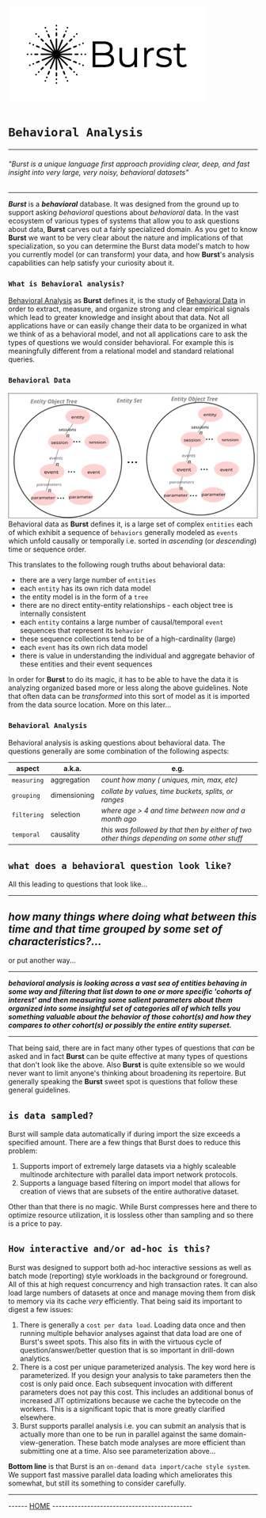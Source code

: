 ![Burst](../burst.png "")

# `Behavioral Analysis`

---
###### _"Burst is a unique language first approach providing clear, deep, and fast insight into very large, very noisy, behavioral datasets"_

---

___Burst___ is a **_behavioral_** database. It was designed from the ground
up to support asking _behavioral_ questions about _behavioral_ 
data. In the vast ecosystem of various types of 
systems that allow you to ask questions
about data, **Burst** carves out a fairly specialized domain.
As you get to know **Burst** 
we want to be very clear about the nature and implications of that
specialization, so you can determine the Burst data model's match
to how you currently model (or can transform) your data, and how **Burst**'s
analysis capabilities can help satisfy your curiosity about it.

### `What is Behavioral analysis?`
[Behavioral Analysis](#Behavioral_Analysis)  as **Burst** defines it,
is the study of [Behavioral Data](#Behavioral_Data) in order to 
extract, measure, and organize strong and clear empirical signals which lead
to greater knowledge and insight about that data. Not all applications
have or can easily change
their data to be organized in what we think of as a behavioral 
model, and not all
applications care to ask the types of questions we would consider
behavioral. For example this is meaningfully different from  a relational
model and standard relational queries.

### `Behavioral Data`
![](behavioral_data.svg "")
Behavioral data as **Burst** defines it, is a large set of complex
`entities` each of which exhibit a sequence of `behaviors` 
generally modeled as `events` which unfold causally or temporally
i.e. sorted in _ascending_ (or _descending_) time or sequence order. 

This translates to the following rough truths about behavioral data:

* there are a very large number of `entities`
* each `entity` has its own rich data model 
* the entity model is in the form of a `tree` 
* there are no direct entity-entity relationships - each object tree is internally consistent 
* each `entity` contains a large number of causal/temporal `event` sequences
  that represent its `behavior`
* these sequence collections tend to be of a high-cardinality (large)
* each `event` has its own rich data model
* there is value in understanding the individual and aggregate behavior
of these entities and their event sequences
  
In order for **Burst** to do its magic, it has to be able to have the 
data it is analyzing organized
based more or less along the above guidelines. Note that often data can be _transformed_ into
this sort of model as it is imported from the data source location. More on 
this later...

### `Behavioral Analysis`
Behavioral analysis is asking questions about behavioral data.
The questions generally are some combination of the following aspects:

| aspect  |  a.k.a. | e.g.  |
|---|---|---|
|  `measuring` |  aggregation |   _count how many ( uniques, min, max, etc)_  |
|  `grouping` |  dimensioning | _collate by values, time buckets, splits, or ranges_ | 
|  `filtering` |  selection |  _where age > 4 and time between now and a month ago_ | 
|  `temporal` |  causality | _this was followed by that then by either of two other things depending on some other stuff_ | 
 

## `what does a behavioral question look like?`
All this leading to questions that look like...

---
**_how many things where doing what between this time 
and that time grouped by some set of characteristics?..._**
---

or put another way...

---

**_behavioral analysis is looking across a vast sea of entities behaving in some way and 
filtering that list down to one or more specific 'cohorts of interest' and then 
measuring some salient parameters about them  organized into some insightful set of 
categories all of which tells you something 
valuable about the behavior of those cohort(s) and 
how they compares to other cohort(s) or possibly 
the entire entity superset._** 

---

That being said, there are in fact many other types of questions that _can_ be asked and
in fact **Burst** can be quite effective at many types of questions that don't look like the above.
Also **Burst** is quite extensible so we would never want to limit anyone's thinking about broadening
its repertoire.  But generally speaking the **Burst** sweet spot is
questions that follow these general guidelines.

## `is data sampled?`
Burst will sample data automatically if during import the size exceeds a 
specified amount. There are a few things that Burst does to reduce this problem:
1. Supports import of extremely large datasets via a highly scaleable 
multinode architecture with parallel data import network protocols.
1. Supports a language based filtering on import model that allows for creation
of views that are subsets of the entire authorative dataset.
   
Other than that there is no magic. While Burst compresses here and there to
optimize resource utilization, it is lossless other than sampling and so there 
is a price to pay. 

## `How interactive and/or ad-hoc is this?`

Burst was designed to support both ad-hoc interactive sessions as well as 
batch mode (reporting) style workloads
in the background or foreground. All of this at high request concurrency
and high transaction rates. It can also load large numbers
of datasets at once and manage moving them from disk to memory via
its cache _very_ efficiently.
That being said its important to digest a 
few issues:
1. There is generally a `cost per data load`. Loading data once and then running
    multiple behavior analyses against that data load are one of Burst's sweet spots.
   This also fits in with the virtuous cycle of question/answer/better question
   that is so important in drill-down analytics. 
1. There is a cost per unique parameterized analysis.
   The key word here is parameterized. If you design your analysis to take
   parameters then the cost is only paid once. Each subsequent invocation
   with different parameters does not pay this cost. This includes an additional
   bonus of increased JIT optimizations because we cache the bytecode on the
   workers. This is a significant topic that is more greatly clarified elsewhere.
1. Burst supports parallel analysis i.e. you can submit an analysis that is actually
more than one to be run in parallel against the same domain-view-generation. These
   batch mode analyses are more efficient than submitting one at a time. Also
   see parameterization above...
   
**Bottom line** is that Burst is an `on-demand data import/cache style system`. 
We support fast massive parallel data loading which ameliorates
this somewhat, but still its something to consider carefully.


---
------ [HOME](../../readme.md) --------------------------------------------

